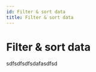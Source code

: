 ```yaml
---
id: Filter & sort data
title: Filter & sort data
---
```


# Filter & sort data

sdfsdfsdfsdafasdfsd